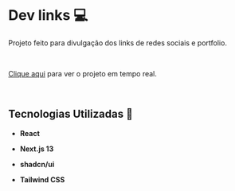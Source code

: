 # Dev links 💻

Projeto feito para divulgação dos links de redes sociais e portfolio.

&nbsp;

[Clique aqui](https://dev-links-pearl.vercel.app/) para ver o projeto em tempo real.

&nbsp;

## Tecnologias Utilizadas 🚀

- **React**

- **Next.js 13**

- **shadcn/ui**

- **Tailwind CSS**
